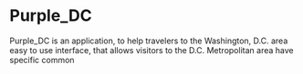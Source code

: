 # Purple_DC

Purple_DC is an application, to help travelers to the Washington, D.C. area  easy to use interface, that allows visitors to the D.C. Metropolitan area have specific common 

